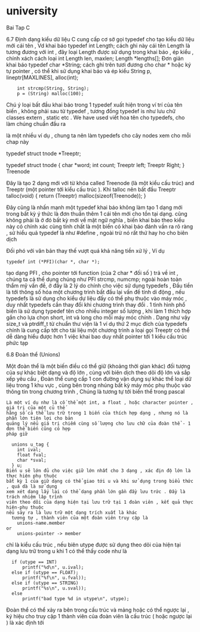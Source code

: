 # university
Bai Tap C

6.7 Định dạng kiểu dữ liệu 
  C cung cấp cơ sở gọi typedef cho tạo kiểu dữ liệu mới cái tên ,
  Vd khai báo 
        typedef int Length;
 cách ghi này cái tên Length là tương đương với int , đây loại Length được sử dụng trong 
 khai báo , ép kiểu , chính xách cách loại int 
        Length len, maxlen;
        Length *lengths[];
  Đơn giản khai báo 
        typedef char *String;
 cách ghi trên tươi đương cho char * hoặc ký tự pointer , có thể khi sử dụng khai báo và ép kiểu
        String p, lineptr[MAXLINES], alloc(int);
        
        int strcmp(String, String);
        p = (String) malloc(100);
Chú ý loại bất đầu khai báo trong 1 typedef xuất hiện trong ví trí của tên biến , không phải sau từ
typedef , tương đồng typedef is như lưu chữ classes extern , static etc . We have used viết hoa tên 
cho typedefs, cho làm chúng chuẩn đầu ra 

là một nhiều ví dụ , chung ta nên làm typedefs cho cây nodes xem cho mỗi chap này

  typedef struct tnode *Treeptr;
  
  typedef struct tnode {
        char *word;
        int count;
        Treeptr left;
        Treeptr Right;
  } Treenode
  
  Đây là tạo 2 dạng mới với từ khóa called Treenode (là một kiểu cấu trúc) and Treeptr (một pointer
  tới kiểu cấu trúc ). Khi talloc nên bất đầu 
Treeptr talloc(void)
{
    return (Treeptr) malloc(sizeof(Treenode));
}

  Đây cũng là nhấn mạnh một typedef khai báo không làm tạo 1 dạng mới trong bất kỳ ý thức
  là đơn thuần thêm 1 cái tên mới cho tồn tại dạng. cũng không phải là ở đó bất kỳ mới về mặt ngữ 
  nghĩa , biến khai báo theo kiểu này có chính xác cùng tính chất là một biến có khai báo đánh vần
  ra rõ ràng , sử hiểu quả typedef là như #define , ngoài trừ nó rất thứ hay ho cho biên dịch
  
  Đối phó với văn bản thay thế vượt quá khả năng tiền xử lý , Ví dụ
  
    typedef int (*PFI)(char *, char *);
 
 tạo dạng PFI , cho pointer tới function (của 2 char * đối số ) trả về int , chúng ta cả thể dụng 
 chúng như 
    PFI strcmp, numcmp;
  ngoài hoàn toàn thẩm mỹ vấn đề, ở đầy là 2 lý do chính cho việc sử dụng typedefs , Đầu tiền là 
  tới thông số hóa một chương trình bất đầu lại vấn đề tính di động , nếu typedefs là sử dụng
  cho kiểu dự liệu đấy có thể phụ thuộc vào máy móc , duy nhất typedefs cần thay đổi khi chương 
  trình thay đổi . 1 tình hình phổ biến là sử dụng typedef tên cho nhiều integer số lượng ,  khi 
  làm 1 thích hợp gắn cho lựa chọn short, int và long cho mỗi máy móc chính . Dạng như vậy size_t 
  và ptrdiff_t từ chuẩn thư viện là 1 ví dụ
   thứ 2 mục đích của typedefs chính là cung cấp tớt cho tài liệu một chương trình a loại gọi 
   Treeptr có thể dễ dàng hiểu được hơn 1 việc khai bao duy nhất pointer tới 1 kiểu cấu trúc phức
   tạp
  
6.8 Đoàn thể (Unions)
  
  Một đoàn thể là một biến điều có thể giữ (khoảng thời gian khác) đối tượng của sự khác biệt 
  dạng và độ lớn , cùng với biên dịch theo dõi độ lớn và sắp xếp yêu cầu , Đoàn thể cung cấp 1 
  con đường vận dụng sự khác thể loại dữ liệu trong 1 khu vực , cùng bên trong nhúng bất kỳ
  máy móc phụ thuộc vào thông tin trong chương trình , Chúng là tương tự tới biến thể trong pascal
  
    Là một ví dụ như là cố thể một int, a float , hoặc character pointer , giá trị của một củ thế
    hằng số cả thể lưu trữ trong 1 biến của thích hợp dạng , nhưng nó là phần lớn tiện lợi cho bản 
    quảng lý nếu giá trị chiếm cùng số lượng cho lưu chữ của đoàn thể - 1 đơn thể biến cũng có hợp
    pháp giữ
    
      unions u_tag {
        int ival;
        float fval;
        char *sval;
      } u;
    Biến u sẽ lớn đủ cho việc giữ lớn nhất cho 3 dạng , xác địn độ lớn là thực hiện phụ thuộc 
    bất kỳ 1 của giữ dạng có thể giao tới u và khi sử dụng trong biểu thức , quá dà là sử dụng 
    xem xét dạng lấy lại có thể dạng phần lớn gần đầy lưu trức . Đầy là  trách nhiệm lâp trình
    viên theo dõi của dạng hiện tại lưu trữ tại 1 đoàn viên , kết quả thực hiện-phụ thuộc
    nếu sảy ra là lưu trữ một dạng trích xuất là khác
      tương tự , thành viên của một đoàn viên truy cập là 
        unions-name.member
    or 
        unions-pointer -> member
 chỉ là kiểu cấu trúc , nếu biên utype được sử dụng theo dõi của hiện tại dạng lưu trữ trong u
 khi 1 có thể thấy code như là
 
      if (utype == INT) 
          printf("%d\n", u.ival);
      else if (utype == FLOAT);
          printf("%f\n", u.fval));
      else if (utype == STRING)
          printf("%s\n", u.sval));
      else
          printf("bad type %d in utype\n", utype);
  Đoàn thể có thể xảy ra bên trong cấu trúc và mảng hoặc có thể ngược lại , ký hiệu cho truy 
  cập 1 thành viên của đoàn viên là cấu trúc ( hoặc ngược lại ) là xác định tới 
  
